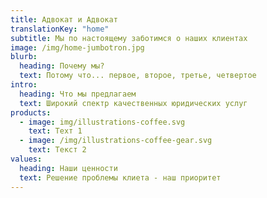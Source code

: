 ```yaml
---
title: Адвокат и Адвокат
translationKey: "home"
subtitle: Мы по настоящему заботимся о наших клиентах
image: /img/home-jumbotron.jpg
blurb:
  heading: Почему мы?
  text: Потому что... первое, второе, третье, четвертое
intro:
  heading: Что мы предлагаем
  text: Широкий спектр качественных юридических услуг
products:
  - image: img/illustrations-coffee.svg
    text: Техт 1
  - image: /img/illustrations-coffee-gear.svg
    text: Текст 2
values:
  heading: Наши ценности
  text: Решение проблемы клиета - наш приоритет
---
```

